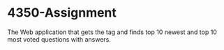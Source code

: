 # 4350-Assignment

The Web application that gets the tag and finds top 10 newest and top 10 most voted questions with answers.
